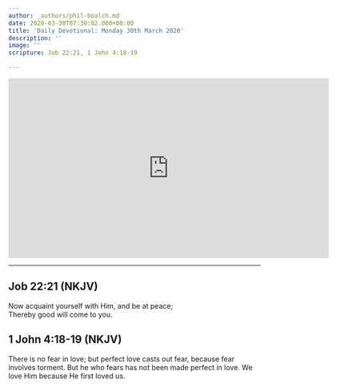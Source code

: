 ```yaml
---
author: _authors/phil-boalch.md
date: 2020-03-30T07:30:02.000+00:00
title: 'Daily Devotional: Monday 30th March 2020'
description: ''
image: ''
scripture: Job 22:21, 1 John 4:18-19

---
```

<iframe src="https://player.vimeo.com/video/402088935" width="640" height="360" frameborder="0" allow="autoplay; fullscreen" allowfullscreen></iframe>

***

## Job 22:21 (NKJV)

Now acquaint yourself with Him, and be at peace;  
Thereby good will come to you.

## 1 John 4:18-19 (NKJV)

There is no fear in love; but perfect love casts out fear, because fear involves torment. But he who fears has not been made perfect in love. We love Him because He first loved us.